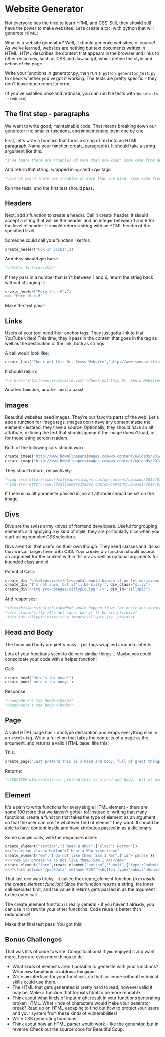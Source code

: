 # Website Generator
Not everyone has the time to learn HTML and CSS. Still, they should still have the power to make websites. Let's create a tool with python that will generate HTML!

What is a website generator? Well, it should generate websites, of course! As we've learned, websites are nothing but text documents written in HTML. HTML describes the content that appears in the browser and links to other resources, such as CSS and Javascript, which define the style and action of the page.

Write your functions in generator.py, then run `$ python generator_test.py` to check whether you've got it working. The tests are pretty specific - they don't leave much room for error.

(If you've installed nose and rednose, you can run the tests with `$nosetests --rednose`)
## The first step - paragraphs
We want to write good, maintainable code. That means breaking down our generator into smaller functions, and implementing them one by one.

First, let's write a function that turns a string of text into an HTML paragraph. Name your function create_paragraph(). It should take a string argument like this:
```python
"I've heard there are troubles of more than one kind; some come from ahead, and some come from behind. But I've brought a big bat. I'm all ready, you see; now my troubles are going to have troubles with me!"
```
And return that string, wrapped in `<p>` and `</p>` tags:
```python
"<p>I've heard there are troubles of more than one kind; some come from ahead, and some come from behind. But I've brought a big bat. I'm all ready, you see; now my troubles are going to have troubles with me!</p>"
```
Run the tests, and the first test should pass.

## Headers
Next, add a function to create a header. Call it create_header. It should accept a string that will be the header, and an integer between 1 and 6 for the level of header. It should return a string with an HTML header of the specified level.

Someone could call your function like this:
```python
create_header("Fox In Socks",2)
```
And they should get back:
```python
"<h2>Fox In Socks</h2>"
```
If they pass in a number that isn't between 1 and 6, return the string back without changing it:
```python
create_header("More than 6",7)
>>> "More than 6"
```
Make the test pass!

## Links
Users of your tool need their anchor tags. They just gotta link to that YouTube video! This time, they'll pass in the content that goes in the tag as well as the destination of the link, both as strings.

A call would look like:
```python
create_link("Check out this Dr. Seuss Website","http://www.seussville.com/")
```
It should return:
```python
"<a href='http://www.seussville.com/'>Check out this Dr. Seuss Website</a>"
```
Another function, another test to pass!

## Images
Beautiful websites need images. They're our favorite parts of the web! Let's add a function for image tags. Images don't have any content inside the element - instead, they have a source. Optionally, they should have an alt attribute, defining the text that should appear if the image doesn't load, or for those using screen readers.

Both of the following calls should work:
```python
create_image('http://www.hdwallpapersimages.com/wp-content/uploads/2014/01/Winter-Tiger-Wild-Cat-Images.jpg')
create_image('http://www.hdwallpapersimages.com/wp-content/uploads/2014/01/Winter-Tiger-Wild-Cat-Images.jpg','A fearsome tiger, lounging in the snow')
```
They should return, respectively:
```python
"<img src='http://www.hdwallpapersimages.com/wp-content/uploads/2014/01/Winter-Tiger-Wild-Cat-Images.jpg' />"
"<img src='http://www.hdwallpapersimages.com/wp-content/uploads/2014/01/Winter-Tiger-Wild-Cat-Images.jpg' alt='A fearsome tiger, lounging in the snow' />"
```
If there is no alt parameter passed in, no alt attribute should be set on the image.

## Divs
Divs are the swiss army knives of frontend developers. Useful for grouping elements and applying any kind of style, they are particularly nice when you start using complex CSS selectors.

Divs aren't all that useful on their own though. They need classes and ids so that we can target them with CSS. Your create_div function should accept an argument for the content within the div as well as optional arguments for intended class and id.

Potential Calls:
```python
create_div("<h1>Seussical</h1><p>What would happen if we let musicians reinterpret Dr. Seuss's work?</p>")
create_div("I'm not sure, but it'll be silly!", div_class="silly")
create_div("<img src='images/sillypic.jpg' />", div_id="sillypic")
```
And responses:
```python
"<div><h1>Seussical</h1><p>What would happen if we let musicians reinterpret Dr. Seuss's work?</p></div>"
"<div class='silly'>I'm not sure, but it'll be silly!</div>"
"<div id='sillypic'><img src='images/sillypic.jpg' /></div>"
```

## Head and Body
The head and body are pretty easy - just tags wrapped around contents.

Lots of your functions seem to do very similar things... Maybe you could consolidate your code with a helper function!

Call:
```python
create_head("Here's the head!")
create_body("Here's the body!")
```
Response:
```python
"<head>Here's the head!</head>"
"<body>Here's the body!</body>"
```

## Page
A valid HTML page has a doctype declaration and wraps everything else in an `<html>` tag. Write a function that takes the contents of a page as the argument, and returns a valid HTML page, like this:

This:
```python
create_page("Just pretend this is a head and body, full of great things")
```
Returns:
```python
"<!DOCTYPE html><html>Just pretend this is a head and body, full of great things</html>"
```

## Element
It's a pain to write functions for every single HTML element - there are some 100 more that we haven't gotten to! Instead of writing that many functions, create a function that takes the type of element as an argument, so that the user can create whatever kind of element they want. It should be able to have content inside and have attributes passed in as a dictionary.

Some sample calls, with the responses inline:
```python
create_element("section","I hear a Who!",{'class':'Horton'})
>>>"<section class='Horton'>I hear a Who!</section>"
create_element("em","I do not like them, Sam I Am!",{'id'='phrase'})
>>>"<em id='phrase'>I do not like them, Sam I Am!</em>"
create_element("form",create_element("button","Submit",{'type':'submit'}),{'action':'/postdata', 'method':'POST'})
>>>"<form action='/postdata' method='POST'><button type='submit'>Submit</button></form>"
```
That last one was tricky - it called the create_element function *from inside the create_element function*! Since the function returns a string, the inner call executes first, and the value it returns gets passed in as the argument to the outer call.

The create_element function is really general - if you haven't already, you can use it to rewrite your other functions. Code reuse is better than redundancy!

Make that final test pass! You got this!

## Bonus Challenges
That was lots of code to write. Congratulations! If you enjoyed it and want more, here are even more things to do:
- What kinds of elements aren't possible to generate with your functions? Write new functions to address the gaps!
- Write an interface for your functions, so that someone without technical skills could use them.
- The HTML that gets generated is pretty hard to read, however valid it may be. Make a function that formats html to be more readable.
- Think about what kinds of input might result in your functions generating broken HTML. What kinds of characters would make your generator break? Read up on HTML escaping to find out how to protect your users and your system from these kinds of vulnerabilities!
- Write CSS generating functions.
- Think about how an HTML parser would work - like the generator, but in reverse! Check out the source code for Beautiful Soup.
